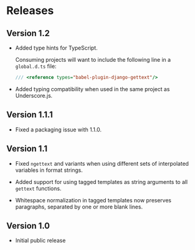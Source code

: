 # Releases

## Version 1.2

* Added type hints for TypeScript.

  Consuming projects will want to include the following line in a
  `global.d.ts` file:

  ```typescript
  /// <reference types="babel-plugin-django-gettext"/>
  ```

* Added typing compatibility when used in the same project as Underscore.js.


## Version 1.1.1

* Fixed a packaging issue with 1.1.0.


## Version 1.1

* Fixed `ngettext` and variants when using different sets of interpolated
  variables in format strings.

* Added support for using tagged templates as string arguments to all `gettext`
  functions.

* Whitespace normalization in tagged templates now preserves paragraphs,
  separated by one or more blank lines.


## Version 1.0

* Initial public release
